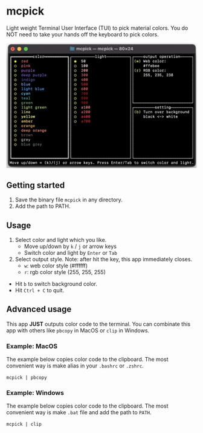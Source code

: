 # mcpick
Light weight Terminal User Interface (TUI) to pick material colors.
You do NOT need to take your hands off the keyboard to pick colors.

![screenshot](screenshot.jpeg)

## Getting started
1. Save the binary file `mcpick` in any directory.
1. Add the path to PATH.

## Usage
1. Select color and light which you like.
    - Move up/down by `k` / `j` or arrow keys
    - Switch color and light by `Enter` or `Tab`
2. Select output style. Note: after hit the key, this app immediately closes.
    - `w`: web color style (#ffffff)
    - `r`: rgb color style (255, 255, 255)

- Hit `b` to switch background color.
- Hit `Ctrl + C` to quit.

## Advanced usage
This app **JUST** outputs color code to the terminal. You can combinate this app with others like `pbcopy` in MacOS or `clip` in Windows.

### Example: MacOS
The example below copies color code to the clipboard. The most convenient way is make alias in your `.bashrc` or `.zshrc`.

```shell
mcpick | pbcopy
```

### Example: Windows
The example below copies color code to the clipboard. The most convenient way is make `.bat` file and add the path to `PATH`.

```shell
mcpick | clip
```